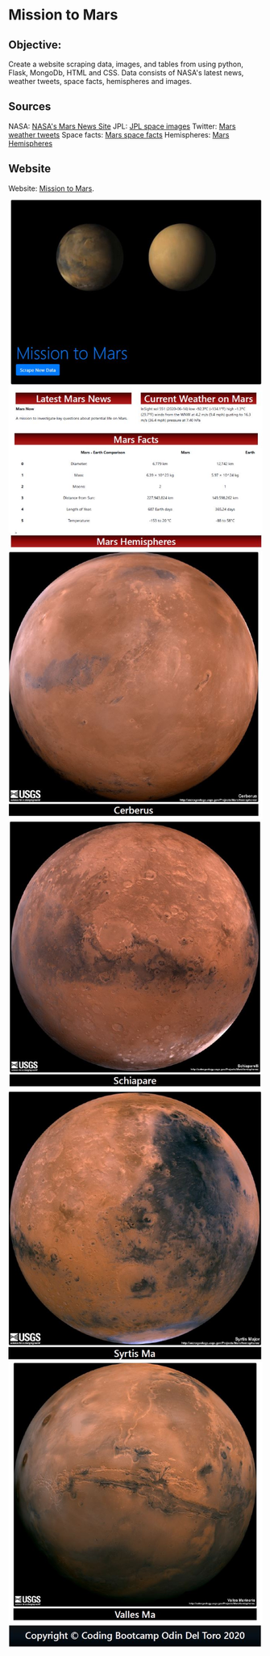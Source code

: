 # Mission to Mars
## Objective:
Create a website scraping data, images, and tables from using python, Flask, MongoDb, HTML and CSS. Data consists of NASA's latest news, weather tweets, space facts, hemispheres and images.

## Sources
NASA: [NASA's Mars News Site](https://mars.nasa.gov/news/)
JPL: [JPL space images](https://www.jpl.nasa.gov/spaceimages/?search=&category=Mars)
Twitter: [Mars weather tweets](https://twitter.com/marswxreport?lang=en)
Space facts: [Mars space facts](https://space-facts.com/mars/)
Hemispheres: [Mars Hemispheres](https://astrogeology.usgs.gov/search/results?)

## Website

Website: [Mission to Mars](https://odindeltoro.github.io/Web-Scraping-Challenge/). 

![Web page sample](Images/Mars1.JPG)
![Web page sample](Images/Mars2.JPG)
![Web page sample](Images/Mars3.JPG)
![Web page sample](Images/Mars4.JPG)
![Web page sample](Images/Mars5.JPG)
